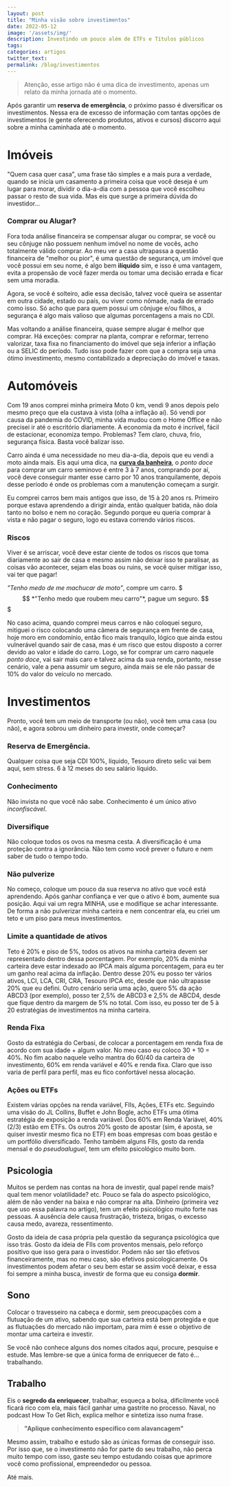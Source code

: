```yaml
---
layout: post
title: "Minha visão sobre investimentos"
date: 2022-05-12
image: '/assets/img/'
description: Investindo um pouco além de ETFs e Títulos públicos
tags: 
categories: artigos
twitter_text: 
permalink: /blog/investimentos
---
```


> Atenção, esse artigo não é uma dica de investimento, apenas um relato da minha jornada até o momento.

Após garantir um **reserva de emergência**, o próximo passo é diversificar os investimentos. Nessa era de excesso de informação com tantas opções de investimentos (e gente oferecendo produtos, ativos e cursos) discorro aqui sobre a minha caminhada até o momento.

# Imóveis
"Quem casa quer casa", uma frase tão simples e a mais pura a verdade, quando se inicia um casamento a primeira coisa que você deseja é um lugar para morar, dividir o dia-a-dia com a pessoa que você escolheu passar o resto de sua vida. Mas eis que surge a primeira dúvida do investidor...

### Comprar ou Alugar?
Fora toda análise financeira se compensar alugar ou comprar, se você ou seu cônjuge não possuem nenhum imóvel no nome de vocês, acho totalmente válido comprar. Ao meu ver a casa ultrapassa a questão financeira de "melhor ou pior", é uma questão de segurança, um imóvel que você possui em seu nome, é algo bem **ilíquido** sim, e isso é uma vantagem, evita a propensão de você fazer merda ou tomar uma decisão errada e ficar sem uma moradia.

Agora, se você é solteiro, adie essa decisão, talvez você queira se assentar em outra cidade, estado ou país, ou viver como nômade, nada de errado como isso. Só acho que para quem possui um cônjuge e/ou filhos, a segurança é algo mais valioso que algumas porcentagens a mais no CDI.

Mas voltando a análise financeira, quase sempre alugar é melhor que comprar. Há exceções: comprar na planta, comprar e reformar, terreno valorizar, taxa fixa no financiamento do imóvel que seja inferior a inflação ou a SELIC do período. Tudo isso pode fazer com que a compra seja uma ótimo investimento, mesmo contabilizado a depreciação do imóvel e taxas.

# Automóveis
Com 19 anos comprei minha primeira Moto 0 km, vendi 9 anos depois pelo mesmo preço que ela custava à vista (olha a inflação aí). Só vendi por causa da pandemia do COVID, minha vida mudou com o Home Office e não precisei ir até o escritório diariamente. A economia da moto é incrível, fácil de estacionar, economiza tempo. Problemas? Tem claro, chuva, frio, segurança física. Basta você balizar isso.

Carro ainda é uma necessidade no meu dia-a-dia, depois que eu vendi a moto ainda mais. Eis aqui uma dica, na [**curva da banheira**](https://en.wikipedia.org/wiki/Bathtub_curve), o *ponto doce* para comprar um carro seminovo é entre 3 à 7 anos, comprando por aí, você deve conseguir manter esse carro por 10 anos tranquilamente, depois desse período é onde os problemas com a manutenção começam a surgir.

Eu comprei carros bem mais antigos que isso, de 15 à 20 anos rs. Primeiro porque estava aprendendo a dirigir ainda, então qualquer batida, não doía tanto no bolso e nem no coração. Segundo porque eu queria comprar à vista e não pagar o seguro, logo eu estava correndo vários riscos.

### Riscos
Viver é se arriscar, você deve estar ciente de todos os riscos que toma diariamente ao sair de casa e mesmo assim não deixar isso te paralisar, as coisas vão acontecer, sejam elas boas ou ruins, se você quiser mitigar isso, vai ter que pagar! 

*"Tenho medo de me machucar de moto"*, compre um carro. $$$
*"Tenho medo que roubem meu carro"*, pague um seguro. $$$

No caso acima, quando comprei meus carros e não coloquei seguro, mitiguei o risco colocando uma câmera de segurança em frente de casa, hoje moro em condomínio, então fico mais tranquilo, lógico que ainda estou vulnerável quando sair de casa, mas é um risco que estou disposto a correr devido ao valor e idade do carro. Logo, se for comprar um carro naquele *ponto doce*, vai sair mais caro e talvez acima da sua renda, portanto, nesse cenário, vale a pena assumir um seguro, ainda mais se ele não passar de 10% do valor do veículo no mercado.

# Investimentos
Pronto, você tem um meio de transporte (ou não), você tem uma casa (ou não), e agora sobrou um dinheiro para investir, onde começar?

### Reserva de Emergência.
Qualquer coisa que seja CDI 100%, líquido,  Tesouro direto selic vai bem aqui, sem stress. 6 à 12 meses do seu salário líquido.

### Conhecimento
Não invista no que você não sabe. Conhecimento é um único ativo _inconfiscável_.

### Diversifique
Não coloque todos os ovos na mesma cesta. A diversificação é uma proteção contra a ignorância. Não tem como você prever o futuro e nem saber de tudo o tempo todo.

### Não pulverize
No começo, coloque um pouco da sua reserva no ativo que você está aprendendo. Após ganhar confiança e ver que o ativo é bom, aumente sua posição. Aqui vai um regra MINHA, use e modifique se achar interessante. De forma a não pulverizar minha carteira e nem concentrar ela, eu criei um teto e um piso para meus investimentos.

### Limite a quantidade de ativos
Teto é 20% e piso de 5%, todos os ativos na minha carteira devem ser representado dentro dessa porcentagem. Por exemplo, 20% da minha carteira deve estar indexado ao IPCA mais alguma porcentagem, para eu ter um ganho real acima da inflação. Dentro desse 20% eu posso ter vários ativos, LCI, LCA, CRI, CRA, Tesouro IPCA etc, desde que não ultrapasse 20% que eu defini. Outro cenário seria uma ação, quero 5% da ação ABCD3 (por exemplo), posso ter 2,5% de ABCD3 e 2,5% de ABCD4, desde que fique dentro da margem de 5% no total. Com isso, eu posso ter de 5 à 20 estratégias de investimentos na minha carteira.

### Renda Fixa
Gosto da estratégia do Cerbasi, de colocar a porcentagem em renda fixa de acordo com sua idade + algum valor. No meu caso eu coloco 30 + 10 = 40%. No fim acabo naquele velho mantra do 60/40 da carteira de investimento, 60% em renda variável e 40% e renda fixa. Claro que isso varia de perfil para perfil, mas eu fico confortável nessa alocação.

### Ações ou ETFs
Existem várias opções na renda variável, FIIs, Ações, ETFs etc. Seguindo uma visão do JL Collins, Buffet e John Bogle, acho ETFs uma ótima estratégia de exposição a renda variável. Dos 60% em Renda Variável, 40% (2/3) estão em ETFs.  Os outros 20% gosto de apostar (sim, é aposta, se quiser investir mesmo fica no ETF) em boas empresas com boas gestão e um portfólio diversificado. Tenho também alguns FIIs, gosto da renda mensal e do _pseudoaluguel_, tem um efeito psicológico muito bom.

## Psicologia
Muitos se perdem nas contas na hora de investir, qual papel rende mais? qual tem menor volatilidade? etc. Pouco se fala do aspecto psicológico, além de não vender na baixa e não comprar na alta. Dinheiro (primeira vez que uso essa palavra no artigo), tem um efeito psicológico muito forte nas pessoas. A ausência dele causa frustração, tristeza, brigas, o excesso causa medo, avareza, ressentimento.

Gosto da ideia de casa própria pela questão da segurança psicológica que isso trás. Gosto da ideia de FIIs com proventos mensais, pelo reforço positivo que isso gera para o investidor. Podem não ser tão efetivos financeiramente, mas no meu caso, são efetivos psicologicamente. Os investimentos podem afetar o seu bem estar se assim você deixar, e essa foi sempre a minha busca, investir de forma que eu consiga **dormir**.

## Sono
Colocar o travesseiro na cabeça e dormir, sem preocupações com a flutuação de um ativo, sabendo que sua carteira está bem protegida e que as flutuações do mercado não importam, para mim é esse o objetivo de montar uma carteira e investir. 

Se você não conhece alguns dos nomes citados aqui, procure, pesquise e estude. Mas lembre-se que a única forma de enriquecer de fato é... trabalhando.

## Trabalho

Eis o **segredo da enriquecer**, trabalhar, esqueça a bolsa, dificilmente você ficará rico com ela, mais fácil ganhar uma gastrite no processo. Naval, no podcast How To Get Rich, explica melhor e sintetiza isso numa frase.

> **"Aplique conhecimento específico com alavancagem"**

Mesmo assim, trabalho e estudo são as únicas formas de conseguir isso. Por isso que, se o investimento não for parte do seu trabalho, não perca muito tempo com isso, gaste seu tempo estudando coisas que aprimore você como profissional, empreendedor ou pessoa.

Até mais.
